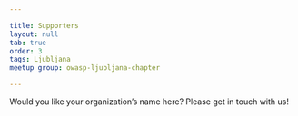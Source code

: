 ```yaml
---

title: Supporters
layout: null
tab: true
order: 3
tags: Ljubljana
meetup group: owasp-ljubljana-chapter

---
```


Would you like your organization’s name here? Please get in touch with us!
